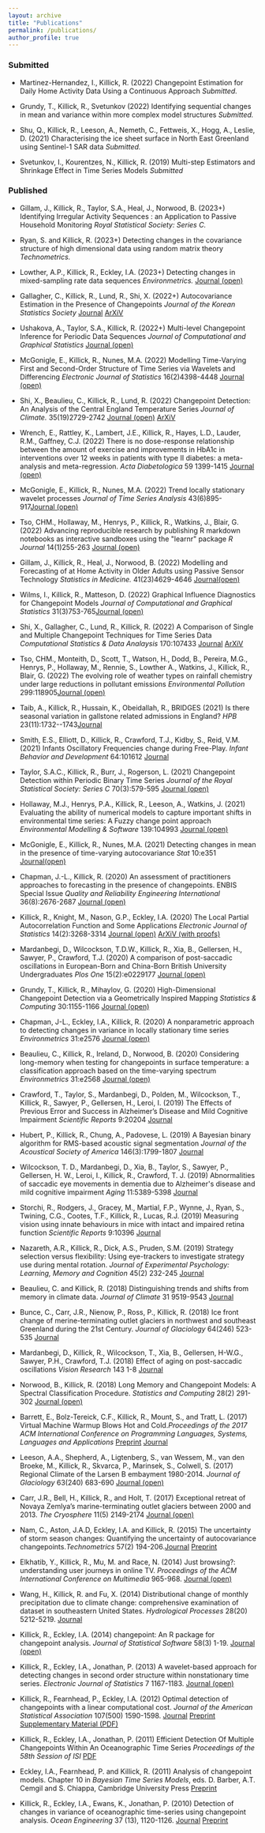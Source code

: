 ```yaml
---
layout: archive
title: "Publications"
permalink: /publications/
author_profile: true
---
```

### Submitted

*   Martinez-Hernandez, I., Killick, R. (2022) Changepoint Estimation for Daily Home Activity Data Using a Continuous Approach _Submitted._
  
*   Grundy, T., Killick, R., Svetunkov (2022) Identifying sequential changes in mean and variance within more complex model structures _Submitted._
  
*   Shu, Q., Killick, R., Leeson, A., Nemeth, C., Fettweis, X., Hogg, A., Leslie, D. (2021) Characterising the ice sheet surface in North East Greenland using Sentinel-1 SAR data _Submitted._
  
*   Svetunkov, I., Kourentzes, N., Killick, R. (2019) Multi-step Estimators and Shrinkage Effect in Time Series Models _Submitted_

### Published
*   Gillam, J., Killick, R., Taylor, S.A., Heal, J., Norwood, B. (2023+) Identifying Irregular Activity Sequences : an Application to Passive Household Monitoring _Royal Statistical Society: Series C._
  
*   Ryan, S. and Killick, R. (2023+) Detecting changes in the covariance structure of high dimensional data using random matrix theory _Technometrics._
  
*   Lowther, A.P., Killick, R., Eckley, I.A. (2023+) Detecting changes in mixed-sampling rate data sequences _Environmetrics._ [Journal (open)](https://doi.org/10.1002/env.2762)
  
*   Gallagher, C., Killick, R., Lund, R., Shi, X. (2022+) Autocovariance Estimation in the Presence of Changepoints _Journal of the Korean Statistics Society_ [Journal](https://doi.org/10.1007/s42952-022-00173-5) [ArXiV](https://arxiv.org/abs/2102.10669)
  
*   Ushakova, A., Taylor, S.A., Killick, R. (2022+) Multi-level Changepoint Inference for Periodic Data Sequences _Journal of Computational and Graphical Statistics_ [Journal (open)](https://doi.org/10.1080/10618600.2022.2104288)
  
*   McGonigle, E., Killick, R., Nunes, M.A. (2022) Modelling Time-Varying First and Second-Order Structure of Time Series via Wavelets and Differencing _Electronic Journal of Statistics_ 16(2)4398-4448 [Journal (open)](https://doi.org/0.1214/22-EJS2044)
  
*   Shi, X., Beaulieu, C., Killick, R., Lund, R. (2022) Changepoint Detection: An Analysis of the Central England Temperature Series _Journal of Climate._ 35(19)2729-2742 [Journal (open)](https://doi.org/10.1175/JCLI-D-21-0489.1) [ArXiV](https://arxiv.org/abs/2106.12180)
  
*   Wrench, E., Rattley, K., Lambert, J.E., Killick, R., Hayes, L.D., Lauder, R.M., Gaffney, C.J. (2022) There is no dose-response relationship between the amount of exercise and improvements in HbA1c in interventions over 12 weeks in patients with type II diabetes: a meta-analysis and meta-regression. _Acta Diabetologica_ 59 1399-1415 [Journal (open)](https://link.springer.com/article/10.1007/s00592-022-01918-8)
  
*   McGonigle, E., Killick, R., Nunes, M.A. (2022) Trend locally stationary wavelet processes _Journal of Time Series Analysis_ 43(6)895-917[Journal (open)](https://doi.org/10.1111/jtsa.12643)
  
*   Tso, CHM., Hollaway, M., Henrys, P., Killick, R., Watkins, J., Blair, G. (2022) Advancing reproducible research by publishing R markdown notebooks as interactive sandboxes using the "learnr" package _R Journal_ 14(1)255-263 [Journal (open)](https://journal.r-project.org/articles/RJ-2022-021/)
  
*   Gillam, J., Killick, R., Heal, J., Norwood, B. (2022) Modelling and Forecasting of at Home Activity in Older Adults using Passive Sensor Technology _Statistics in Medicine._ 41(23)4629-4646 [Journal(open)](https://onlinelibrary.wiley.com/doi/10.1002/sim.9529)
  
*   Wilms, I., Killick, R., Matteson, D. (2022) Graphical Influence Diagnostics for Changepoint Models _Journal of Computational and Graphical Statistics_ 31(3)753-765[Journal (open)](https://doi.org/10.1080/10618600.2021.2000873)
  
*   Shi, X., Gallagher, C., Lund, R., Killick, R. (2022) A Comparison of Single and Multiple Changepoint Techniques for Time Series Data _Computational Statistics & Data Analaysis_ 170:107433 [Journal](https://doi.org/10.1016/j.csda.2022.107433) [ArXiV](https://arxiv.org/abs/2101.01960)
  
*   Tso, CHM., Monteith, D., Scott, T., Watson, H., Dodd, B., Pereira, M.G., Henrys, P., Hollaway, M., Rennie, S., Lowther A., Watkins, J., Killick, R., Blair, G. (2022) The evolving role of weather types on rainfall chemistry under large reductions in pollutant emissions _Environmental Pollution_ 299:118905[Journal (open)](https://doi.org/10.1016/j.envpol.2022.118905)
  
*   Taib, A., Killick, R., Hussain, K., Obeidallah, R., BRIDGES (2021) Is there seasonal variation in gallstone related admissions in England? _HPB_ 23(11):1732--1743[Journal](https://doi.org/10.1016/j.hpb.2021.04.009)
  
*   Smith, E.S., Elliott, D., Killick, R., Crawford, T.J., Kidby, S., Reid, V.M. (2021) Infants Oscillatory Frequencies change during Free-Play. _Infant Behavior and Development_ 64:101612 [Journal](https://doi.org/10.1016/j.infbeh.2021.101612)
  
*   Taylor, S.A.C., Killick, R., Burr, J., Rogerson, L. (2021) Changepoint Detection within Periodic Binary Time Series _Journal of the Royal Statistical Society: Series C_ 70(3):579-595 [Journal (open)](http://doi.org/10.1111/rssc.12472)
  
*   Hollaway, M.J., Henrys, P.A., Killick, R., Leeson, A., Watkins, J. (2021) Evaluating the ability of numerical models to capture important shifts in environmental time series: A Fuzzy change point approach _Environmental Modelling & Software_ 139:104993 [Journal (open)](https://doi.org/10.1016/j.envsoft.2021.104993)
  
*   McGonigle, E., Killick, R., Nunes, M.A. (2021) Detecting changes in mean in the presence of time-varying autocovariance _Stat_ 10:e351 [Journal(open)](https://doi.org/10.1002/sta4.351)
  
*   Chapman, J.-L., Killick, R. (2020) An assessment of practitioners approaches to forecasting in the presence of changepoints. ENBIS Special Issue _Quality and Reliability Engineering International_ 36(8):2676-2687 [Journal (open)](https://doi.org/10.1002/qre.2712)
  
*   Killick, R., Knight, M., Nason, G.P., Eckley, I.A. (2020) The Local Partial Autocorrelation Function and Some Applications _Electronic Journal of Statistics_ 14(2):3268-3314 [Journal (open)](https://doi.org/10.1214/20-EJS1748) [ArXiV (with proofs)](https://arxiv.org/abs/2004.12716)
  
*   Mardanbegi, D., Wilcockson, T.D.W., Killick, R., Xia, B., Gellersen, H., Sawyer, P., Crawford, T.J. (2020) A comparison of post-saccadic oscillations in European-Born and China-Born British University Undergraduates _Plos One_ 15(2):e0229177 [Journal (open)](https://doi.org/10.1371/journal.pone.0229177)
  
*   Grundy, T., Killick, R., Mihaylov, G. (2020) High-Dimensional Changepoint Detection via a Geometrically Inspired Mapping _Statistics & Computing_ 30:1155-1166 [Journal (open)](https://link.springer.com/article/10.1007/s11222-020-09940-y)
  
*   Chapman, J-L., Eckley, I.A., Killick, R. (2020) A nonparametric approach to detecting changes in variance in locally stationary time series _Environmetrics_ 31:e2576 [Journal (open)]( https://doi.org/10.1002/env.2576)
  
*   Beaulieu, C., Killick, R., Ireland, D., Norwood, B. (2020) Considering long-memory when testing for changepoints in surface temperature: a classification approach based on the time-varying spectrum _Environmetrics_ 31:e2568 [Journal (open)](https://doi.org/10.1002/env.2568)
  
*   Crawford, T., Taylor, S., Mardanbegi, D., Polden, M., Wilcockson, T., Killick, R., Sawyer, P., Gellersen, H., Leroi, I. (2019) The Effects of Previous Error and Success in Alzheimer’s Disease and Mild Cognitive Impairment _Scientific Reports_ 9:20204 [Journal](https://doi.org/10.1038/s41598-019-56625-2)
  
*   Hubert, P., Killick, R., Chung, A., Padovese, L. (2019) A Bayesian binary algorithm for RMS-based acoustic signal segmentation _Journal of the Acoustical Society of America_ 146(3):1799-1807 [Journal](https://asa.scitation.org/doi/10.1121/1.5126522)
  
*   Wilcockson, T. D., Mardanbegi, D., Xia, B., Taylor, S., Sawyer, P., Gellersen, H. W., Leroi, I., Killick, R., Crawford, T. J. (2019) Abnormalities of saccadic eye movements in dementia due to Alzheimer's disease and mild cognitive impairment _Aging_ 11:5389-5398 [Journal](https://www.aging-us.com/article/102118/text)
  
*   Storchi, R., Rodgers, J., Gracey, M., Martial, F.P., Wynne, J., Ryan, S., Twining, C.G., Cootes, T.F., Killick, R., Lucas, R.J. (2019) Measuring vision using innate behaviours in mice with intact and impaired retina function _Scientific Reports_ 9:10396 [Journal](https://www.nature.com/articles/s41598-019-46836-y)
  
*   Nazareth, A.R., Killick, R., Dick, A.S., Pruden, S.M. (2019) Strategy selection versus flexibility: Using eye-trackers to investigate strategy use during mental rotation. _Journal of Experimental Psychology: Learning, Memory and Cognition_ 45(2) 232-245 [Journal](http://psycnet.apa.org/record/2018-30351-001?doi=1)
  
*   Beaulieu, C. and Killick, R. (2018) Distinguishing trends and shifts from memory in climate data. _Journal of Climate_ 31 9519-9543 [Journal](https://doi.org/10.1175/JCLI-D-17-0863.1)
  
*   Bunce, C., Carr, J.R., Nienow, P., Ross, P., Killick, R. (2018) Ice front change of merine-terminating outlet glaciers in northwest and southeast Greenland during the 21st Century. _Journal of Glaciology_ 64(246) 523-535 [Journal](https://doi.org/10.1017/jog.2018.44)
  
*   Mardanbegi, D., Killick, R., Wilcockson, T., Xia, B., Gellersen, H-W.G., Sawyer, P.H., Crawford, T.J. (2018) Effect of aging on post-saccadic oscillations _Vision Research_ 143 1-8 [Journal](https://www.sciencedirect.com/science/article/pii/S0042698917302237)
  
*   Norwood, B., Killick, R. (2018) Long Memory and Changepoint Models: A Spectral Classification Procedure. _Statistics and Computing_ 28(2) 291-302 [Journal (open)](http://link.springer.com/article/10.1007/s11222-017-9731-0)
  
*   Barrett, E., Bolz-Tereick, C.F., Killick, R., Mount, S., and Tratt, L. (2017) Virtual Machine Warmup Blows Hot and Cold._Proceedings of the 2017 ACM International Conference on Programming Languages, Systems, Languages and Applications_ [Preprint](https://arxiv.org/abs/1602.00602) [Journal](https://doi.org/10.1145/3133876 )
  
*   Leeson, A.A., Shepherd, A., Ligtenberg, S., van Wessem, M., van den Broeke, M., Killick, R., Skvarca, P., Marinsek, S., Colwell, S. (2017) Regional Climate of the Larsen B embayment 1980-2014. _Journal of Glaciology_ 63(240) 683-690 [Journal (open)](https://doi.org/10.1017/jog.2017.39)
  
*   Carr, J.R., Bell, H., Killick, R., and Holt, T. (2017) Exceptional retreat of Novaya Zemlya’s marine-terminating outlet glaciers between 2000 and 2013. _The Cryosphere_ 11(5) 2149-2174 [Journal (open)](https://doi.org/10.5194/tc-11-2149-2017)
  
*   Nam, C., Aston, J.A.D, Eckley, I.A. and Killick, R. (2015) The uncertainty of storm season changes: Quantifying the uncertainty of autocovariance changepoints._Technometrics_ 57(2) 194-206.[Journal](http://www.tandfonline.com/doi/abs/10.1080/00401706.2014.902776) [Preprint](http://www2.warwick.ac.uk/fac/sci/statistics/crism/research/2013/paper13-05/13-05w.pdf)
  
*   Elkhatib, Y., Killick, R., Mu, M. and Race, N. (2014) Just browsing?: understanding user journeys in online TV. _Proceedings of the ACM International Conference on Multimedia_ 965-968. [Journal (open)](http://doi.acm.org/10.1145/2647868.2654980)
  
*   Wang, H., Killick, R. and Fu, X. (2014) Distributional change of monthly precipitation due to climate change: comprehensive examination of dataset in southeastern United States. _Hydrological Processes_ 28(20) 5212-5219. [Journal](http://onlinelibrary.wiley.com/doi/10.1002/hyp.9999/full)
  
*   Killick, R., Eckley, I.A. (2014) changepoint: An R package for changepoint analysis. _Journal of Statistical Software_ 58(3) 1-19. [Journal (open)](http://www.jstatsoft.org/v58/i03/)
  
*   Killick, R., Eckley, I.A., Jonathan, P. (2013) A wavelet-based approach for detecting changes in second order structure within nonstationary time series. _Electronic Journal of Statistics_ 7 1167-1183. [Journal (open)](http://dx.doi.org/10.1214/13-EJS799)
  
*   Killick, R., Fearnhead, P., Eckley, I.A. (2012) Optimal detection of changepoints with a linear computational cost. _Journal of the American Statistical Association_ 107(500) 1590-1598. [Journal](http://www.tandfonline.com/doi/abs/10.1080/01621459.2012.737745) [Preprint](http://arxiv.org/abs/1101.1438) [Supplementary Material (PDF)]( http://www.lancs.ac.uk/~killick/Pub/KillickFearnheadEckley2012SuppMat.pdf)
  
*   Killick, R., Eckley, I.A., Jonathan, P. (2011) Efficient Detection Of Multiple Changepoints Within An Oceanographic Time Series _Proceedings of the 58th Session of ISI_ [PDF](http://www.lancs.ac.uk/~killick/Pub/KillickEckleyJonathan2011.pdf)
  
*   Eckley, I.A., Fearnhead, P. and Killick, R. (2011) Analysis of changepoint models. Chapter 10 in _Bayesian Time Series Models_, eds. D. Barber, A.T. Cemgil and S. Chiappa, Cambridge University Press [Preprint](http://www.lancs.ac.uk/~killick/Pub/EckleyFearnheadKillick2010.pdf)
  
*   Killick, R., Eckley, I.A., Ewans, K., Jonathan, P. (2010) Detection of changes in variance of oceanographic time-series using changepoint analysis. _Ocean Engineering_ 37 (13), 1120-1126. [Journal](http://dx.doi.org/10.1016/j.oceaneng.2010.04.009) [Preprint](http://www.lancs.ac.uk/~killick/Pub/KillickEckleyEwansJonathan2010.pdf)
